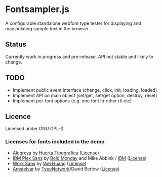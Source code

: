 # Fontsampler.js

A configurable standalone webfont type tester for displaying and manipulating sample text in the browser.


## Status

Currently work in progress and pre-release. API not stable and likely to change.


## TODO
* Implement public event interface (change, click, init, loading, loaded)
* Implement API on main object (set/get, set/get option, destroy, reset)
* Implement per-font options (e.g. one font ltr other rtl etc)


## Licence

Licensed under GNU GPL-3

### Licenses for fonts included in the demo
* [Alegreya](https://github.com/huertatipografica/Alegreya/) by [Huerta Tipografica](https://www.huertatipografica.com/) ([License](https://github.com/huertatipografica/Alegreya/blob/master/LICENSE.md))
* [IBM Plex Sans](https://github.com/IBM/plex) by [Bold Monday](https://www.boldmonday.com/) and Mike Abbink / [IBM](https://www.ibm.com/plex/) ([License](https://github.com/IBM/plex/blob/master/LICENSE.txt))
* [Work Sans](https://github.com/weiweihuanghuang/Work-Sans) by [Wei Huang](https://github.com/weiweihuanghuang) ([License](https://github.com/weiweihuanghuang/Work-Sans/blob/master/OFL.txt))
* [Amstelvar](https://github.com/TypeNetwork/Amstelvar) by [TypeNetwork](https://github.com/TypeNetwork)/David Berlow ([License](https://github.com/TypeNetwork/Amstelvar/blob/master/COPYRIGHT.md))